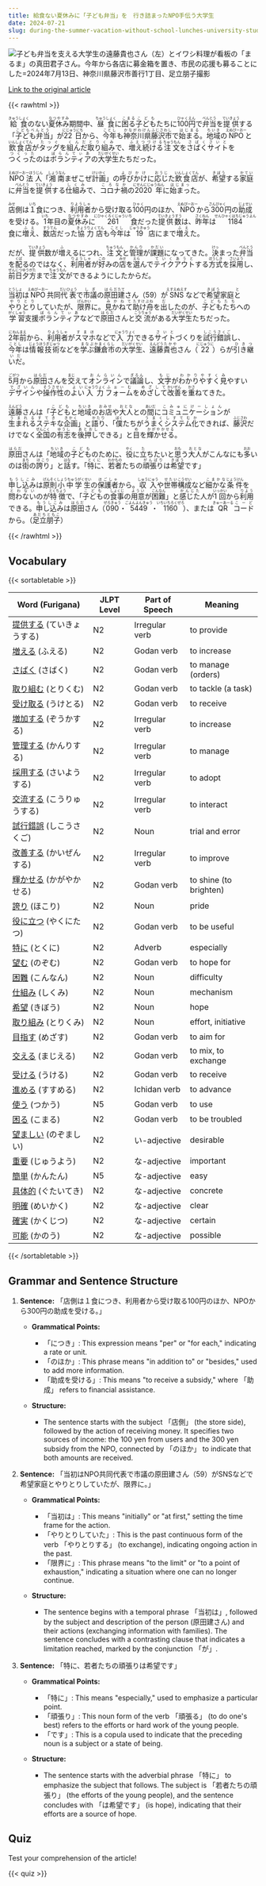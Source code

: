 ```yaml
---
title: 給食ない夏休みに「子ども弁当」を　行き詰まったNPO手伝う大学生
date: 2024-07-21
slug: during-the-summer-vacation-without-school-lunches-university-students-help-a-struggling-npo-by-making-children-s-bento
---
```


![子ども弁当を支える大学生の遠藤貴也さん（左）とイワシ料理が看板の「まるま」の真田君子さん。今年から各店に募金箱を置き、市民の応援も募ることにした=2024年7月13日、神奈川県藤沢市善行1丁目、足立朋子撮影](https:/ "子ども弁当を支える大学生の遠藤貴也さん（左）とイワシ料理が看板の「まるま」の真田君子さん。今年から各店に募金箱を置き、市民の応援も募ることにした=2024年7月13日、神奈川県藤沢市善行1丁目、足立朋子撮影")

[Link to the original article](https://asahi.com/articles/ASS7M45XMS7MULOB00QM.html?iref=pc_edu_top__n)

{{< rawhtml >}}
<p><ruby>給食<rt>きゅうしょく</rt></ruby>のない<ruby>夏休み<rt>なつやすみ</rt></ruby>期間中、<ruby>昼食<rt>ちゅうしょく</rt></ruby>に<ruby>困る<rt>こまる</rt></ruby><ruby>子ども<rt>こども</rt></ruby>たちに<ruby>100円<rt>ひゃくえん</rt></ruby>で<ruby>弁当<rt>べんとう</rt></ruby>を<ruby>提供<rt>ていきょう</rt></ruby>する「<ruby>子ども弁当<rt>こどもべんとう</rt></ruby>」が<ruby>22日<rt>にじゅうにち</rt></ruby>から、<ruby>今年<rt>ことし</rt></ruby>も<ruby>神奈川県<rt>かながわけん</rt></ruby><ruby>藤沢市<rt>ふじさわし</rt></ruby>で<ruby>始まる<rt>はじまる</rt></ruby>。<ruby>地域<rt>ちいき</rt></ruby>の<ruby>NPO<rt>えぬぴーおー</rt></ruby>と<ruby>飲食店<rt>いんしょくてん</rt></ruby>が<ruby>タッグ<rt>たっぐ</rt></ruby>を<ruby>組んだ<rt>くんだ</rt></ruby><ruby>取り組み<rt>とりくみ</rt></ruby>で、<ruby>増え続ける<rt>ふえつづける</rt></ruby><ruby>注文<rt>ちゅうもん</rt></ruby>を<ruby>さばく<rt>さばく</rt></ruby><ruby>サイト<rt>さいと</rt></ruby>を<ruby>つくった<rt>つくった</rt></ruby>のは<ruby>ボランティア<rt>ぼらんてぃあ</rt></ruby>の<ruby>大学生<rt>だいがくせい</rt></ruby>たちだった。</p>

<p><ruby>NPO法人<rt>えぬぴーおーほうじん</rt></ruby>「<ruby>湘南<rt>しょうなん</rt></ruby>まぜこぜ<ruby>計画<rt>けいかく</rt></ruby>」の<ruby>呼びかけ<rt>よびかけ</rt></ruby>に<ruby>応じ<rt>おうじ</rt></ruby>た<ruby>飲食店<rt>いんしょくてん</rt></ruby>が、<ruby>希望<rt>きぼう</rt></ruby>する<ruby>家庭<rt>かてい</rt></ruby>に<ruby>弁当<rt>べんとう</rt></ruby>を<ruby>提供<rt>ていきょう</rt></ruby>する<ruby>仕組み<rt>しくみ</rt></ruby>で、<ruby>コロナ禍<rt>ころなか</rt></ruby>の<ruby>2020年<rt>にせんにじゅうねん</rt></ruby>に<ruby>始まっ<rt>はじまっ</rt></ruby>た。</p>

<p><ruby>店<rt>みせ</rt></ruby>側は<ruby>１<rt>いち</rt></ruby>食につき、<ruby>利用者<rt>りようしゃ</rt></ruby>から受け取る<ruby>100<rt>ひゃく</rt></ruby>円のほか、<ruby>NPO<rt>えぬぴーおー</rt></ruby>から<ruby>300<rt>さんびゃく</rt></ruby>円の<ruby>助成<rt>じょせい</rt></ruby>を受ける。<ruby>1<rt>いち</rt></ruby>年目の<ruby>夏休み<rt>なつやすみ</rt></ruby>に<ruby>261<rt>にひゃくろくじゅういち</rt></ruby>食だった<ruby>提供数<rt>ていきょうすう</rt></ruby>は、<ruby>昨年<rt>さくねん</rt></ruby>は<ruby>1184<rt>せんひゃくはちじゅうよん</rt></ruby>食に<ruby>増え<rt>ふえ</rt></ruby>、<ruby>数店<rt>すうてん</rt></ruby>だった<ruby>協力店<rt>きょうりょくてん</rt></ruby>も<ruby>今年<rt>ことし</rt></ruby>は<ruby>19<rt>じゅうきゅう</rt></ruby>店にまで<ruby>増え<rt>ふえ</rt></ruby>た。</p>

<p>だが、<ruby>提供<rt>ていきょう</rt></ruby>数が<ruby>増<rt>ふ</rt></ruby>えるにつれ、<ruby>注文<rt>ちゅうもん</rt></ruby>と<ruby>管理<rt>かんり</rt></ruby>が<ruby>課題<rt>かだい</rt></ruby>になってきた。<ruby>決<rt>けっ</rt></ruby>まった<ruby>弁当<rt>べんとう</rt></ruby>を<ruby>配<rt>くば</rt></ruby>るのではなく、<ruby>利用者<rt>りようしゃ</rt></ruby>が<ruby>好<rt>この</rt></ruby>みの<ruby>店<rt>みせ</rt></ruby>を<ruby>選<rt>えら</rt></ruby>んで<ruby>テイクアウト<rt>ていくあうと</rt></ruby>する<ruby>方式<rt>ほうしき</rt></ruby>を<ruby>採用<rt>さいよう</rt></ruby>し、<ruby>前日<rt>ぜんじつ</rt></ruby><ruby>夕方<rt>ゆうがた</rt></ruby>まで<ruby>注文<rt>ちゅうもん</rt></ruby>ができるようにしたからだ。</p>

<p><ruby>当初<rt>とうしょ</rt></ruby>は<ruby>NPO<rt>えぬぴーおー</rt></ruby>共同<ruby>代表<rt>だいひょう</rt></ruby>で<ruby>市議<rt>しぎ</rt></ruby>の<ruby>原田<rt>はらだ</rt></ruby><ruby>建<rt>たて</rt></ruby>さん（59）が<ruby>SNS<rt>えすえぬえす</rt></ruby>などで<ruby>希望<rt>きぼう</rt></ruby>家庭<ruby>と<rt>と</rt></ruby><ruby>やりとり<rt>やりとり</rt></ruby>していたが、<ruby>限界<rt>げんかい</rt></ruby>に。<ruby>見かねて<rt>みかねて</rt></ruby><ruby>助け舟<rt>たすけぶね</rt></ruby>を<ruby>出<rt>だ</rt></ruby>したのが、<ruby>子どもたち<rt>こどもたち</rt></ruby>への<ruby>学習<rt>がくしゅう</rt></ruby>支援<ruby>ボランティア<rt>ぼらんてぃあ</rt></ruby>などで<ruby>原田<rt>はらだ</rt></ruby>さんと<ruby>交流<rt>こうりゅう</rt></ruby>がある<ruby>大学生<rt>だいがくせい</rt></ruby>たちだった。</p>

<p><ruby>2<rt>に</rt></ruby><ruby>年前<rt>ねんまえ</rt></ruby>から、<ruby>利用者<rt>りようしゃ</rt></ruby>が<ruby>スマホ<rt>すまほ</rt></ruby>などで<ruby>入力<rt>にゅうりょく</rt></ruby>できる<ruby>サイト<rt>さいと</rt></ruby>づくりを<ruby>試行錯誤<rt>しこうさくご</rt></ruby>し、<ruby>今年<rt>ことし</rt></ruby>は<ruby>情報技術<rt>じょうほうぎじゅつ</rt></ruby>などを<ruby>学ぶ<rt>まなぶ</rt></ruby><ruby>鎌倉市<rt>かまくらし</rt></ruby>の<ruby>大学生<rt>だいがくせい</rt></ruby>、<ruby>遠藤<rt>えんどう</rt></ruby><ruby>貴也<rt>たかや</rt></ruby>さん（<ruby>22<rt>にじゅうに</rt></ruby>）らが<ruby>引き継いだ<rt>ひきついだ</rt></ruby>。</p>

<p><ruby>5<rt>ご</rt></ruby><ruby>月<rt>がつ</rt></ruby>から<ruby>原田<rt>はらだ</rt></ruby>さんを<ruby>交<rt>まじ</rt></ruby>えて<ruby>オンライン<rt>おんらいん</rt></ruby>で<ruby>議論<rt>ぎろん</rt></ruby>し、<ruby>文字<rt>もじ</rt></ruby>が<ruby>わかりやすく<rt>わかりやすく</rt></ruby><ruby>見<rt>み</rt></ruby>やすい<ruby>デザイン<rt>でざいん</rt></ruby>や<ruby>操作性<rt>そうさせい</rt></ruby>の<ruby>よい<rt>よい</rt></ruby><ruby>入力<rt>にゅうりょく</rt></ruby><ruby>フォーム<rt>ふぉーむ</rt></ruby>を<ruby>めざして<rt>めざして</rt></ruby><ruby>改善<rt>かいぜん</rt></ruby>を<ruby>重<rt>かさ</rt></ruby>ねてきた。</p>

<p><ruby>遠藤<rt>えんどう</rt></ruby>さんは「<ruby>子ども<rt>こども</rt></ruby>と<ruby>地域<rt>ちいき</rt></ruby>の<ruby>お店<rt>おみせ</rt></ruby>や<ruby>大人<rt>おとな</rt></ruby>との<ruby>間<rt>あいだ</rt></ruby>に<ruby>コミュニケーション<rt>こみゅにけーしょん</rt></ruby>が<ruby>生まれる<rt>うまれる</rt></ruby><ruby>ステキ<rt>すてき</rt></ruby>な<ruby>企画<rt>きかく</rt></ruby>」と<ruby>語り<rt>かたり</rt></ruby>、「<ruby>僕<rt>ぼく</rt></ruby>たちが<ruby>うまく<rt>うまく</rt></ruby><ruby>システム化<rt>しすてむか</rt></ruby>できれば、<ruby>藤沢<rt>ふじさわ</rt></ruby>だけでなく<ruby>全国<rt>ぜんこく</rt></ruby>の<ruby>有志<rt>ゆうし</rt></ruby>を<ruby>後押し<rt>あとおし</rt></ruby>できる」と<ruby>目<rt>め</rt></ruby>を<ruby>輝かせる<rt>かがやかせる</rt></ruby>。</p>

<p><ruby>原田<rt>はらだ</rt></ruby>さんは「<ruby>地域<rt>ちいき</rt></ruby>の<ruby>子ども<rt>こども</rt></ruby>のために、<ruby>役<rt>やく</rt></ruby>に<ruby>立<rt>た</rt></ruby>ちたいと<ruby>思<rt>おも</rt></ruby>う<ruby>大人<rt>おとな</rt></ruby>がこんなにも<ruby>多<rt>おお</rt></ruby>いのは<ruby>街<rt>まち</rt></ruby>の<ruby>誇り<rt>ほこり</rt></ruby>」と<ruby>話<rt>はな</rt></ruby>す。「<ruby>特に<rt>とくに</rt></ruby>、<ruby>若者<rt>わかもの</rt></ruby>たちの<ruby>頑張り<rt>がんばり</rt></ruby>は<ruby>希望<rt>きぼう</rt></ruby>です」</p>

<p><ruby>申し込み<rt>もうしこみ</rt></ruby>は<ruby>原則<rt>げんそく</rt></ruby><ruby>小中学生<rt>しょうちゅうがくせい</rt></ruby>の<ruby>保護者<rt>ほごしゃ</rt></ruby>から。<ruby>収入<rt>しゅうにゅう</rt></ruby>や<ruby>世帯<rt>せたい</rt></ruby><ruby>構成<rt>こうせい</rt></ruby>など<ruby>細かな<rt>こまかな</rt></ruby><ruby>条件<rt>じょうけん</rt></ruby>を<ruby>問わない<rt>とわない</rt></ruby>のが<ruby>特徴<rt>とくちょう</rt></ruby>で、「<ruby>子ども<rt>こども</rt></ruby>の<ruby>食事<rt>しょくじ</rt></ruby>の<ruby>用意<rt>ようい</rt></ruby>が<ruby>困難<rt>こんなん</rt></ruby>」と<ruby>感じた<rt>かんじた</rt></ruby>人が<ruby>1回<rt>いっかい</rt></ruby>から<ruby>利用<rt>りよう</rt></ruby>できる。<ruby>申し込み<rt>もうしこみ</rt></ruby>は<ruby>原田<rt>はらだ</rt></ruby>さん（<ruby>090<rt>ぜろきゅう</rt></ruby>・<ruby>5449<rt>ごよんよんきゅう</rt></ruby>・<ruby>1160<rt>いちいちろくぜろ</rt></ruby>）、または<ruby>QR<rt>きゅーあーる</rt></ruby><ruby>コード<rt>こーど</rt></ruby>から。（<ruby>足立<rt>あだち</rt></ruby><ruby>朋子<rt>ともこ</rt></ruby>）</p>
{{< /rawhtml >}}

## Vocabulary


{{< sortabletable >}}

| Word (Furigana)          | JLPT Level | Part of Speech          | Meaning                                      |
|--------------------------|------------|-------------------------|----------------------------------------------|
|[提供する](https://jisho.org/search/%E6%8F%90%E4%BE%9B%E3%81%99%E3%82%8B) (ていきょうする)| N2         | Irregular verb          | to provide                                   |
|[増える](https://jisho.org/search/%E5%A2%97%E3%81%88%E3%82%8B) (ふえる)| N2         | Godan verb              | to increase                                  |
|[さばく](https://jisho.org/search/%E3%81%95%E3%81%B0%E3%81%8F) (さばく)| N2         | Godan verb              | to manage (orders)                           |
|[取り組む](https://jisho.org/search/%E5%8F%96%E3%82%8A%E7%B5%84%E3%82%80) (とりくむ)| N2         | Godan verb              | to tackle (a task)                          |
|[受け取る](https://jisho.org/search/%E5%8F%97%E3%81%91%E5%8F%96%E3%82%8B) (うけとる)| N2         | Godan verb              | to receive                                   |
|[増加する](https://jisho.org/search/%E5%A2%97%E5%8A%A0%E3%81%99%E3%82%8B) (ぞうかする)| N2         | Irregular verb          | to increase                                  |
|[管理する](https://jisho.org/search/%E7%AE%A1%E7%90%86%E3%81%99%E3%82%8B) (かんりする)| N2         | Irregular verb          | to manage                                    |
|[採用する](https://jisho.org/search/%E6%8E%A1%E7%94%A8%E3%81%99%E3%82%8B) (さいようする)| N2         | Irregular verb          | to adopt                                     |
|[交流する](https://jisho.org/search/%E4%BA%A4%E6%B5%81%E3%81%99%E3%82%8B) (こうりゅうする)| N2         | Irregular verb          | to interact                                  |
|[試行錯誤](https://jisho.org/search/%E8%A9%A6%E8%A1%8C%E9%8C%AF%E8%AA%A4) (しこうさくご)| N2         | Noun                    | trial and error                              |
|[改善する](https://jisho.org/search/%E6%94%B9%E5%96%84%E3%81%99%E3%82%8B) (かいぜんする)| N2         | Irregular verb          | to improve                                   |
|[輝かせる](https://jisho.org/search/%E8%BC%9D%E3%81%8B%E3%81%9B%E3%82%8B) (かがやかせる)| N2         | Godan verb              | to shine (to brighten)                       |
|[誇り](https://jisho.org/search/%E8%AA%87%E3%82%8A) (ほこり)| N2         | Noun                    | pride                                        |
|[役に立つ](https://jisho.org/search/%E5%BD%B9%E3%81%AB%E7%AB%8B%E3%81%A4) (やくにたつ)| N2         | Godan verb              | to be useful                                 |
|[特に](https://jisho.org/search/%E7%89%B9%E3%81%AB) (とくに)| N2         | Adverb                  | especially                                   |
|[望む](https://jisho.org/search/%E6%9C%9B%E3%82%80) (のぞむ)| N2         | Godan verb              | to hope for                                  |
|[困難](https://jisho.org/search/%E5%9B%B0%E9%9B%A3) (こんなん)| N2         | Noun                    | difficulty                                   |
|[仕組み](https://jisho.org/search/%E4%BB%95%E7%B5%84%E3%81%BF) (しくみ)| N2         | Noun                    | mechanism                                    |
|[希望](https://jisho.org/search/%E5%B8%8C%E6%9C%9B) (きぼう)| N2         | Noun                    | hope                                         |
|[取り組み](https://jisho.org/search/%E5%8F%96%E3%82%8A%E7%B5%84%E3%81%BF) (とりくみ)| N2         | Noun                    | effort, initiative                           |
|[目指す](https://jisho.org/search/%E7%9B%AE%E6%8C%87%E3%81%99) (めざす)| N2         | Godan verb              | to aim for                                   |
|[交える](https://jisho.org/search/%E4%BA%A4%E3%81%88%E3%82%8B) (まじえる)| N2         | Godan verb              | to mix, to exchange                          |
|[受ける](https://jisho.org/search/%E5%8F%97%E3%81%91%E3%82%8B) (うける)| N2         | Godan verb              | to receive                                   |
|[進める](https://jisho.org/search/%E9%80%B2%E3%82%81%E3%82%8B) (すすめる)| N2         | Ichidan verb            | to advance                                   |
|[使う](https://jisho.org/search/%E4%BD%BF%E3%81%86) (つかう)| N5         | Godan verb              | to use                                       |
|[困る](https://jisho.org/search/%E5%9B%B0%E3%82%8B) (こまる)| N2         | Godan verb              | to be troubled                               |
|[望ましい](https://jisho.org/search/%E6%9C%9B%E3%81%BE%E3%81%97%E3%81%84) (のぞましい)| N2         | い-adjective            | desirable                                    |
|[重要](https://jisho.org/search/%E9%87%8D%E8%A6%81) (じゅうよう)| N2         | な-adjective            | important                                    |
|[簡単](https://jisho.org/search/%E7%B0%A1%E5%8D%98) (かんたん)| N5         | な-adjective            | easy                                         |
|[具体的](https://jisho.org/search/%E5%85%B7%E4%BD%93%E7%9A%84) (ぐたいてき)| N2         | な-adjective            | concrete                                     |
|[明確](https://jisho.org/search/%E6%98%8E%E7%A2%BA) (めいかく)| N2         | な-adjective            | clear                                        |
|[確実](https://jisho.org/search/%E7%A2%BA%E5%AE%9F) (かくじつ)| N2         | な-adjective            | certain                                      |
|[可能](https://jisho.org/search/%E5%8F%AF%E8%83%BD) (かのう)| N2         | な-adjective            | possible                                     |

{{< /sortabletable >}}


## Grammar and Sentence Structure

1. **Sentence:** 「店側は１食につき、利用者から受け取る100円のほか、NPOから300円の助成を受ける。」

   - **Grammatical Points:**
     - 「につき」: This expression means "per" or "for each," indicating a rate or unit.
     - 「のほか」: This phrase means "in addition to" or "besides," used to add more information.
     - 「助成を受ける」: This means "to receive a subsidy," where 「助成」 refers to financial assistance.

   - **Structure:**
     - The sentence starts with the subject 「店側」 (the store side), followed by the action of receiving money. It specifies two sources of income: the 100 yen from users and the 300 yen subsidy from the NPO, connected by 「のほか」 to indicate that both amounts are received.

2. **Sentence:** 「当初はNPO共同代表で市議の原田建さん（59）がSNSなどで希望家庭とやりとりしていたが、限界に。」

   - **Grammatical Points:**
     - 「当初は」: This means "initially" or "at first," setting the time frame for the action.
     - 「やりとりしていた」: This is the past continuous form of the verb 「やりとりする」 (to exchange), indicating ongoing action in the past.
     - 「限界に」: This phrase means "to the limit" or "to a point of exhaustion," indicating a situation where one can no longer continue.

   - **Structure:**
     - The sentence begins with a temporal phrase 「当初は」, followed by the subject and description of the person (原田建さん) and their actions (exchanging information with families). The sentence concludes with a contrasting clause that indicates a limitation reached, marked by the conjunction 「が」.

3. **Sentence:** 「特に、若者たちの頑張りは希望です」

   - **Grammatical Points:**
     - 「特に」: This means "especially," used to emphasize a particular point.
     - 「頑張り」: This noun form of the verb 「頑張る」 (to do one's best) refers to the efforts or hard work of the young people.
     - 「です」: This is a copula used to indicate that the preceding noun is a subject or a state of being.

   - **Structure:**
     - The sentence starts with the adverbial phrase 「特に」 to emphasize the subject that follows. The subject is 「若者たちの頑張り」 (the efforts of the young people), and the sentence concludes with 「は希望です」 (is hope), indicating that their efforts are a source of hope.

## Quiz

Test your comprehension of the article!

{{< quiz >}}